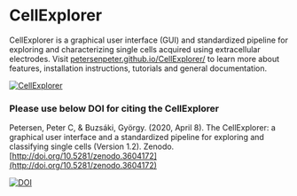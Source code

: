 # CellExplorer
CellExplorer is a graphical user interface (GUI) and standardized pipeline for exploring and characterizing single cells acquired using extracellular electrodes. Visit [petersenpeter.github.io/CellExplorer/](https://petersenpeter.github.io/CellExplorer/) to learn more about features, installation instructions, tutorials and general documentation.

<a href="https://petersenpeter.github.io/CellExplorer/">![CellExplorer](https://buzsakilab.com/wp/wp-content/uploads/2020/04/CellExplorerInterface-1024x623.png)</a>
### Please use below DOI for citing the CellExplorer
Petersen, Peter C, & Buzsáki, György. (2020, April 8). The CellExplorer: a graphical user interface and a standardized pipeline for exploring and classifying single cells (Version 1.2). Zenodo. [http://doi.org/10.5281/zenodo.3604172](http://doi.org/10.5281/zenodo.3604172)

[![DOI](https://zenodo.org/badge/DOI/10.5281/zenodo.3604172.svg)](https://doi.org/10.5281/zenodo.3604172)
